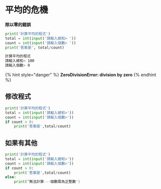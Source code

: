 # 平均的危機

**除以零的錯誤**

```python
print('計算平均的程式')
total = int(input('請輸入總和> '))
count = int(input('請輸入個數> '))
print('答案是', total/count)
```

```bash
計算平均的程式
請輸入總和> 100
請輸入個數> 0
```

{% hint style="danger" %}
**ZeroDivisionError: division by zero**
{% endhint %}

## **修改程式**

```python
print('計算平均的程式')
total = int(input('請輸入總和>'))
count = int(input('請輸入個數>'))
if count > 0:
	print('答案是',total/count)
```

## 如果有其他

```python
print('計算平均的程式')
total = int(input('請輸入總和>'))
count = int(input('請輸入個數>'))
if count > 0:
	print('答案是',total/count)
else:
	print(‘無法計算---個數需為正整數')

```


